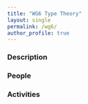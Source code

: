 ```yaml
---
title: "WG6 Type Theory"
layout: single
permalink: /wg6/
author_profile: true
---
```


### Description
### People
### Activities